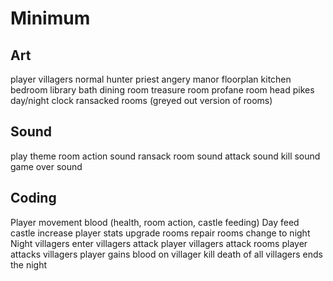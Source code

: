 # Minimum
## Art
player
villagers
    normal
    hunter
    priest
    angery
manor floorplan
    kitchen
    bedroom
    library
    bath
    dining room
    treasure room
    profane room
    head pikes
day/night clock
ransacked rooms (greyed out version of rooms)


## Sound
play theme
room action sound
ransack room sound
attack sound
kill sound
game over sound

## Coding
Player
    movement
    blood (health, room action, castle feeding)
Day
    feed castle
    increase player stats
    upgrade rooms
    repair rooms
    change to night
Night
    villagers enter
    villagers attack player
    villagers attack rooms
    player attacks villagers
    player gains blood on villager kill
    death of all villagers ends the night
